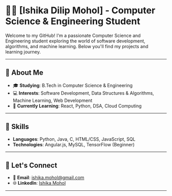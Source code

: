 # 👨‍💻 [Ishika Dilip Mohol] - Computer Science & Engineering Student

Welcome to my GitHub! I'm a passionate Computer Science and Engineering student exploring the world of software development, algorithms, and machine learning. Below you'll find my projects and learning journey.

---

## 🚀 About Me

- 🎓 **Studying**: B.Tech in Computer Science & Engineering
- 💻 **Interests**: Software Development, Data Structures & Algorithms, Machine Learning, Web Development
- 🌱 **Currently Learning**: React, Python, DSA, Cloud Computing

---

## 🔧 Skills

- **Languages**: Python, Java, C, HTML/CSS, JavaScript, SQL
- **Technologies**: Angular.js, MySQL, TensorFlow (Beginner)

---

## 🤝 Let's Connect

- 📧 **Email**: [ishika.mohol@gmail.com](mailto:ishika.mohol@gmail.com)
- 🌐 **LinkedIn**: [Ishika Mohol](https://www.linkedin.com/in/ishikamohol/)

---

